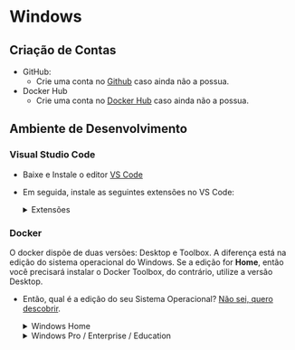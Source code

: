 # Windows

## Criação de Contas

* GitHub:
  - Crie uma conta no [Github](https://github.com) caso ainda não a possua.
* Docker Hub
  - Crie uma conta no [Docker Hub](https://hub.docker.com) caso ainda não a possua.

## Ambiente de Desenvolvimento

### Visual Studio Code

- Baixe e Instale o editor [VS Code](https://code.visualstudio.com)
- Em seguida, instale as seguintes extensões no VS Code:
  <details>
  <summary>Extensões</summary>

    * [Cucumber (Gherkin)](https://marketplace.visualstudio.com/items?itemName=alexkrechik.cucumberautocomplete)
    * [Docker](https://marketplace.visualstudio.com/items?itemName=ms-azuretools.vscode-docker)
    * [Gherkin Indent](https://marketplace.visualstudio.com/items?itemName=AravindKumar.gherkin-indent)
    * [Material Icon Theme](https://marketplace.visualstudio.com/items?itemName=PKief.material-icon-theme)
    * [Remote Development](https://marketplace.visualstudio.com/items?itemName=ms-vscode-remote.vscode-remote-extensionpack)
    * [RSpec Snippets](https://marketplace.visualstudio.com/items?itemName=karunamurti.rspec-snippets)
    * [Ruby](https://marketplace.visualstudio.com/items?itemName=rebornix.Ruby)
    * [Ruby Rubocop](https://marketplace.visualstudio.com/items?itemName=misogi.ruby-rubocop)
    * [Ruby Solargraph](https://marketplace.visualstudio.com/items?itemName=castwide.solargraph)
    * [View In Browser](https://marketplace.visualstudio.com/items?itemName=qinjia.view-in-browser)
    * [YAML](https://marketplace.visualstudio.com/items?itemName=redhat.vscode-yaml)
  </details>

### Docker

O docker dispõe de duas versões: Desktop e Toolbox. A diferença está na edição do sistema operacional do Windows. Se a edição for __Home__, então você precisará instalar o Docker Toolbox, do contrário, utilize a versão Desktop.

- Então, qual é a edição do seu Sistema Operacional? [Não sei, quero descobrir](./about.md).
  <details>
  <summary>Windows Home</summary>
  <br>

  ![Docker Toolbox](./toolbox.png)
  <p>Use o Docker Toolbox</p>

  > O Docker Toolbox fornece uma maneira de usar o Docker em sistemas Windows que não atendem aos requisitos mínimos do sistema para o aplicativo Docker for Windows ([Instruções de Instalação](https://docs.docker.com/v17.12/toolbox/toolbox_install_windows/)).

  Pós-Instalação:
    - Execute o __Docker Quickstart Terminal__
      - Um arquivo _.iso_ será baixado e inicializado no VirtualBox;
      - O sistema solicitará permissão para o VirtualBox, aprove todas;
      - Ao final, uma VM do Virtualbox estará rodando o Docker.

  Observações:
    - O VirtualBox será instalado durante o processo de instalação;
    - Caso seu dispositivo possua o Hyper-V, desative-o;
    - Sempre execute o __Docker Quickstart Terminal__ ao iniciar o dispositivo.

  </details>

  <details>
  <summary>Windows Pro / Enterprise / Education</summary>
  <br>

  ![Docker Desktop](./docker.png)
  <p>Use o Docker Desktop</p>

  > O Docker Desktop para Windows é a versão comunitária do Docker para Microsoft Windows. Você pode baixar o Docker Desktop para Windows no Docker Hub ([Instruções de Instalação](https://docs.docker.com/docker-for-windows/install/)).

  Observações:
    - A arquitetura do processador do dispositivo deve ser 64 bits;
    - O dispositivo precisa de, no mínimo, 4 GB de memória RAM;
    - O Hyper-V do dispositivo tem de estar habilitado.
  </details>
